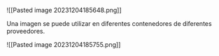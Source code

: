 ![[Pasted image 20231204185648.png]]

Una imagen se puede utilizar en diferentes contenedores de diferentes proveedores.

![[Pasted image 20231204185755.png]]

